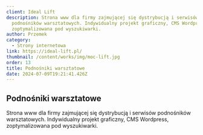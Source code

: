 ```yaml
---
client: Ideal Lift
description: Strona www dla firmy zajmującej się dystrybucją i serwisów
  podnośników warsztatowych. Indywidualny projekt graficzny, CMS Wordpress,
  zoptymalizowana pod wyszukiwarki.
author: Przemek
category:
  - Strony internetowa
link: https://ideal-lift.pl/
thumbnail: /content/works/img/moc-lift.jpg
order: 13
title: Podnośniki warsztatowe
date: 2024-07-09T19:21:41.426Z
---
```


## Podnośniki warsztatowe

Strona www dla firmy zajmującej się dystrybucją i serwisów podnośników warsztatowych. Indywidualny projekt graficzny, CMS Wordpress, zoptymalizowana pod wyszukiwarki.